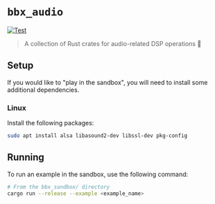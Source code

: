 # `bbx_audio`

[![Test](https://github.com/blackboxdsp/bbx_audio/actions/workflows/ci-test.yml/badge.svg)](https://github.com/blackboxdsp/bbx_audio/actions/workflows/ci-test.yml)

> A collection of Rust crates for audio-related DSP operations 🧮

## Setup

If you would like to "play in the sandbox", you will need to install some additional dependencies.

### Linux

Install the following packages:
```bash
sudo apt install alsa libasound2-dev libssl-dev pkg-config
```

## Running

To run an example in the sandbox, use the following command:

```bash
# From the bbx_sandbox/ directory
cargo run --release --example <example_name>
```
